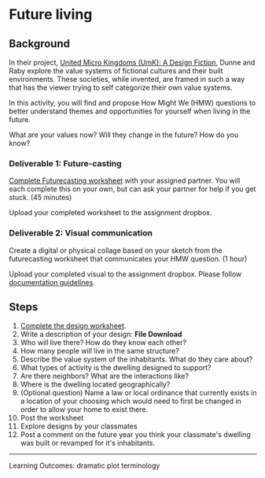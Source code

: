 # Future living

## Background
In their project, [United Micro Kingdoms (UmK): A Design Fiction](http://www.unitedmicrokingdoms.org/), Dunne and Raby explore the value systems of fictional cultures and their built environments. These societies, while invented, are framed in such a way that has the viewer trying to self categorize their own value systems.

  In this activity, you will find and propose How Might We (HMW) questions to better understand themes and opportunities for yourself when living in the future.

What are your values now?
Will they change in the future?
How do you know?

### Deliverable 1: Future-casting
[Complete Futurecasting worksheet](https://docs.google.com/presentation/d/1eYc1Jnw937SZmfk0vvyZl-N265pWCgvpkAypJXCOX50/edit?usp=sharing) with your assigned partner. You will each complete this on your own, but can ask your partner for help if you get stuck. (45 minutes)

Upload your completed worksheet to the assignment dropbox.

### Deliverable 2: Visual communication
Create a digital or physical collage based on your sketch from the futurecasting worksheet that communicates your HMW question. (1 hour)

Upload your completed visual to the assignment dropbox. Please follow [documentation guidelines](../toolkit/documentation_guidelines.md).

## Steps

1. [Complete the design worksheet](../toolkit/futurecasting.md).
2. Write a description of your design: **File Download** 
  1. Who will live there? How do they know each other?
  2. How many people will live in the same structure?
  3. Describe the value system of the inhabitants. What do they care about?
  4. What types of activity is the dwelling designed to support?
  5. Are there neighbors? What are the interactions like?  
  6. Where is the dwelling located geographically?
  7. (Optional question) Name a law or local ordinance that currently exists in a location of your choosing which would need to first be changed in order to allow your home to exist there.
3. Post the worksheet
4. Explore designs by your classmates
5. Post a comment on the future year you think your classmate's dwelling was built or revamped for it's inhabitants.

---

Learning Outcomes:
dramatic plot
terminology